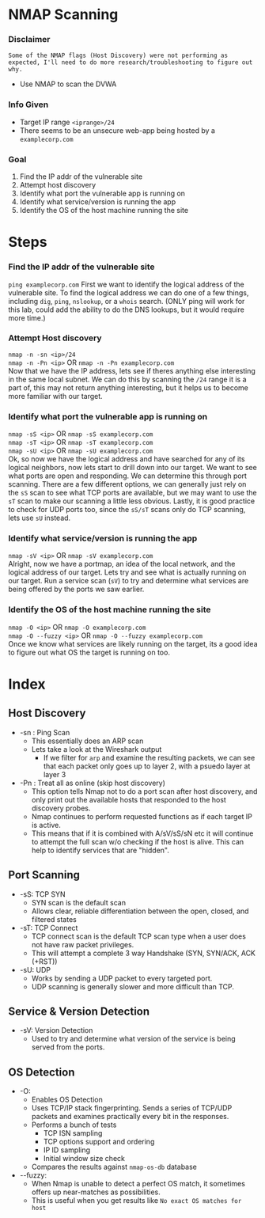 # NMAP Scanning

### Disclaimer
    Some of the NMAP flags (Host Discovery) were not performing as expected, I'll need to do more research/troubleshooting to figure out why.

* Use NMAP to scan the DVWA
### Info Given
* Target IP range `<iprange>/24`
* There seems to be an unsecure web-app being hosted by a `examplecorp.com`

### Goal
1. Find the IP addr of the vulnerable site
2. Attempt host discovery
3. Identify what port the vulnerable app is running on
4. Identify what service/version is running the app
5. Identify the OS of the host machine running the site


# Steps
### Find the IP addr of the vulnerable site
`ping examplecorp.com`
First we want to identify the logical address of the vulnerable site. To find the logical address we can do one of a few things, including `dig`, `ping`, `nslookup`, or a `whois` search. (ONLY ping will work for this lab, could add the ability to do the DNS lookups, but it would require more time.)

### Attempt Host discovery
`nmap -n -sn <ip>/24`  
`nmap -n -Pn <ip>` OR `nmap -n -Pn examplecorp.com`  
Now that we have the IP address, lets see if theres anything else interesting in the same local subnet. We can do this by scanning the `/24` range it is a part of, this may not return anything interesting, but it helps us to become more familiar with our target.

### Identify what port the vulnerable app is running on
`nmap -sS <ip>` OR `nmap -sS examplecorp.com`  
`nmap -sT <ip>` OR `nmap -sT examplecorp.com`  
`nmap -sU <ip>` OR `nmap -sU examplecorp.com`  
Ok, so now we have the logical address and have searched for any of its logical neighbors, now lets start to drill down into our target. We want to see what ports are open and responding. We can determine this through port scanning. There are a few different options, we can generally just rely on the `sS` scan to see what TCP ports are available, but we may want to use the `sT` scan to make our scanning a little less obvious. Lastly, it is good practice to check for UDP ports too, since the `sS/sT` scans only do TCP scanning, lets use `sU` instead.

### Identify what service/version is running the app
`nmap -sV <ip>` OR `nmap -sV examplecorp.com`  
Alright, now we have a portmap, an idea of the local network, and the logical address of our target. Lets try and see what is actually running on our target. Run a service scan (`sV`) to try and determine what services are being offered by the ports we saw earlier.

### Identify the OS of the host machine running the site
`nmap -O <ip>` OR `nmap -O examplecorp.com`   
`nmap -O --fuzzy <ip>` OR `nmap -O --fuzzy examplecorp.com`  
Once we know what services are likely running on the target, its a good idea to figure out what OS the target is running on too. 

# Index
## Host Discovery 
- -sn : Ping Scan
    * This essentially does an ARP scan
    * Lets take a look at the Wireshark output
        - If we filter for `arp` and examine the resulting packets, we can see that each packet only goes up to layer 2, with a psuedo layer at layer 3  
- -Pn : Treat all as online (skip host discovery)
    * This option tells Nmap not to do a port scan after host discovery, and only print out the available hosts that responded to the host discovery probes.
    * Nmap continues to perform requested functions as if each target IP is active.
    * This means that if it is combined with A/sV/sS/sN etc it will continue to attempt the full scan w/o checking if the host is alive. This can help to identify services that are "hidden".

## Port Scanning
- -sS: TCP SYN
    * SYN scan is the default scan 
    * Allows clear, reliable differentiation between the open, closed, and filtered states
- -sT: TCP Connect
    * TCP connect scan is the default TCP scan type when a user does not have raw packet privileges.
    * This will attempt a complete 3 way Handshake (SYN, SYN/ACK, ACK (+RST))
- -sU: UDP
    * Works by sending a UDP packet to every targeted port.
    * UDP scanning is generally slower and more difficult than TCP.

## Service & Version Detection
- -sV: Version Detection
    * Used to try and determine what version of the service is being served from the ports.

## OS Detection
- -O: 
    * Enables OS Detection
    * Uses TCP/IP stack fingerprinting. Sends a series of TCP/UDP packets and examines practically every bit in the responses. 
    * Performs a bunch of tests
        - TCP ISN sampling
        - TCP options support and ordering
        - IP ID sampling
        - Initial window size check
    * Compares the results against `nmap-os-db` database
- --fuzzy: 
    * When Nmap is unable to detect a perfect OS match, it sometimes offers up near-matches as possibilities. 
    * This is useful when you get results like `No exact OS matches for host`